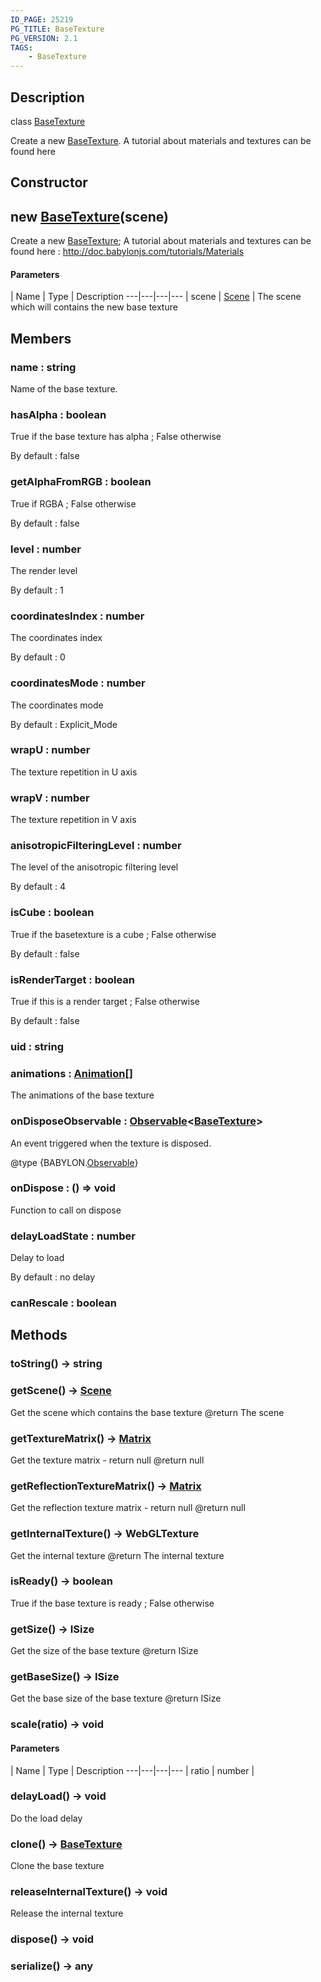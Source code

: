 ```yaml
---
ID_PAGE: 25219
PG_TITLE: BaseTexture
PG_VERSION: 2.1
TAGS:
    - BaseTexture
---
```

## Description

class [BaseTexture](/classes/2.5/BaseTexture)

Create a new [BaseTexture](/classes/2.5/BaseTexture).
A tutorial about materials and textures can be found here

## Constructor

## new [BaseTexture](/classes/2.5/BaseTexture)(scene)

Create a new [BaseTexture](/classes/2.5/BaseTexture);
A tutorial about materials and textures can be found here : http://doc.babylonjs.com/tutorials/Materials

#### Parameters
 | Name | Type | Description
---|---|---|---
 | scene | [Scene](/classes/2.5/Scene) |     The scene which will contains the new base texture

## Members

### name : string

Name of the base texture.

### hasAlpha : boolean

True if the base texture has alpha ; False otherwise

By default : false

### getAlphaFromRGB : boolean

True if RGBA ; False otherwise

By default : false

### level : number

The render level

By default : 1

### coordinatesIndex : number

The coordinates index

By default : 0

### coordinatesMode : number

The coordinates mode

By default : Explicit_Mode

### wrapU : number

The texture repetition in U axis

### wrapV : number

The texture repetition in V axis

### anisotropicFilteringLevel : number

The level of the anisotropic filtering level

By default : 4

### isCube : boolean

True if the basetexture is a cube ; False otherwise

By default : false

### isRenderTarget : boolean

True if this is a render target ; False otherwise

By default : false

### uid : string



### animations : [Animation](/classes/2.5/Animation)[]

The animations of the base texture

### onDisposeObservable : [Observable](/classes/2.5/Observable)&lt;[BaseTexture](/classes/2.5/BaseTexture)&gt;

An event triggered when the texture is disposed.

@type {BABYLON.[Observable](/classes/2.5/Observable)}

### onDispose : () =&gt; void

Function to call on dispose

### delayLoadState : number

Delay to load

By default : no delay

### canRescale : boolean



## Methods

### toString() &rarr; string


### getScene() &rarr; [Scene](/classes/2.5/Scene)

Get the scene which contains the base texture
@return The scene
### getTextureMatrix() &rarr; [Matrix](/classes/2.5/Matrix)

Get the texture matrix - return null
@return null
### getReflectionTextureMatrix() &rarr; [Matrix](/classes/2.5/Matrix)

Get the reflection texture matrix - return null
@return null
### getInternalTexture() &rarr; WebGLTexture

Get the internal texture
@return The internal texture
### isReady() &rarr; boolean

True if the base texture is ready ; False otherwise
### getSize() &rarr; ISize

Get the size of the base texture
@return ISize
### getBaseSize() &rarr; ISize

Get the base size of the base texture
@return ISize
### scale(ratio) &rarr; void



#### Parameters
 | Name | Type | Description
---|---|---|---
 | ratio | number |     

### delayLoad() &rarr; void

Do the load delay
### clone() &rarr; [BaseTexture](/classes/2.5/BaseTexture)

Clone the base texture
### releaseInternalTexture() &rarr; void

Release the internal texture
### dispose() &rarr; void


### serialize() &rarr; any


